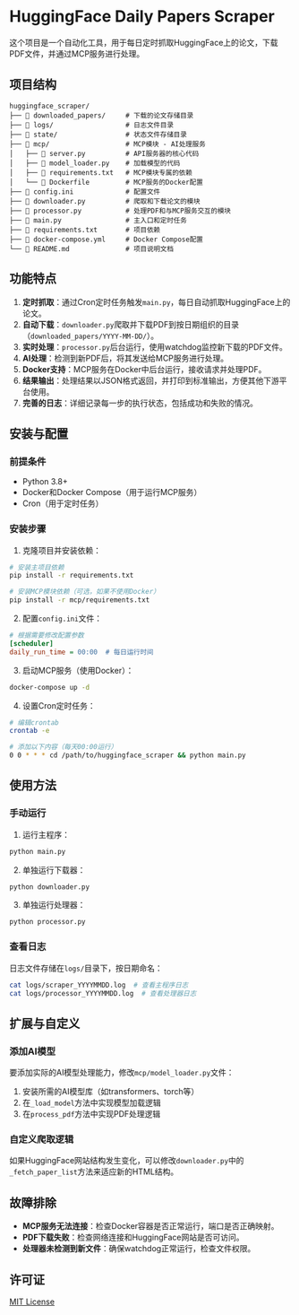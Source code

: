 # HuggingFace Daily Papers Scraper

这个项目是一个自动化工具，用于每日定时抓取HuggingFace上的论文，下载PDF文件，并通过MCP服务进行处理。

## 项目结构

```
huggingface_scraper/
├── 📂 downloaded_papers/     # 下载的论文存储目录
├── 📂 logs/                  # 日志文件目录
├── 📂 state/                 # 状态文件存储目录
├── 📂 mcp/                   # MCP模块 - AI处理服务
│   ├── 📜 server.py          # API服务器的核心代码
│   ├── 📜 model_loader.py    # 加载模型的代码
│   ├── 📜 requirements.txt   # MCP模块专属的依赖
│   └── 📜 Dockerfile         # MCP服务的Docker配置
├── 📜 config.ini             # 配置文件
├── 📜 downloader.py          # 爬取和下载论文的模块
├── 📜 processor.py           # 处理PDF和与MCP服务交互的模块
├── 📜 main.py                # 主入口和定时任务
├── 📜 requirements.txt       # 项目依赖
├── 📜 docker-compose.yml     # Docker Compose配置
└── 📜 README.md              # 项目说明文档
```

## 功能特点

1. **定时抓取**：通过Cron定时任务触发`main.py`，每日自动抓取HuggingFace上的论文。
2. **自动下载**：`downloader.py`爬取并下载PDF到按日期组织的目录（`downloaded_papers/YYYY-MM-DD/`）。
3. **实时处理**：`processor.py`后台运行，使用watchdog监控新下载的PDF文件。
4. **AI处理**：检测到新PDF后，将其发送给MCP服务进行处理。
5. **Docker支持**：MCP服务在Docker中后台运行，接收请求并处理PDF。
6. **结果输出**：处理结果以JSON格式返回，并打印到标准输出，方便其他下游平台使用。
7. **完善的日志**：详细记录每一步的执行状态，包括成功和失败的情况。

## 安装与配置

### 前提条件

- Python 3.8+
- Docker和Docker Compose（用于运行MCP服务）
- Cron（用于定时任务）

### 安装步骤

1. 克隆项目并安装依赖：

```bash
# 安装主项目依赖
pip install -r requirements.txt

# 安装MCP模块依赖（可选，如果不使用Docker）
pip install -r mcp/requirements.txt
```

2. 配置`config.ini`文件：

```ini
# 根据需要修改配置参数
[scheduler]
daily_run_time = 00:00  # 每日运行时间
```

3. 启动MCP服务（使用Docker）：

```bash
docker-compose up -d
```

4. 设置Cron定时任务：

```bash
# 编辑crontab
crontab -e

# 添加以下内容（每天00:00运行）
0 0 * * * cd /path/to/huggingface_scraper && python main.py
```

## 使用方法

### 手动运行

1. 运行主程序：

```bash
python main.py
```

2. 单独运行下载器：

```bash
python downloader.py
```

3. 单独运行处理器：

```bash
python processor.py
```

### 查看日志

日志文件存储在`logs/`目录下，按日期命名：

```bash
cat logs/scraper_YYYYMMDD.log  # 查看主程序日志
cat logs/processor_YYYYMMDD.log  # 查看处理器日志
```

## 扩展与自定义

### 添加AI模型

要添加实际的AI模型处理能力，修改`mcp/model_loader.py`文件：

1. 安装所需的AI模型库（如transformers、torch等）
2. 在`_load_model`方法中实现模型加载逻辑
3. 在`process_pdf`方法中实现PDF处理逻辑

### 自定义爬取逻辑

如果HuggingFace网站结构发生变化，可以修改`downloader.py`中的`_fetch_paper_list`方法来适应新的HTML结构。

## 故障排除

- **MCP服务无法连接**：检查Docker容器是否正常运行，端口是否正确映射。
- **PDF下载失败**：检查网络连接和HuggingFace网站是否可访问。
- **处理器未检测到新文件**：确保watchdog正常运行，检查文件权限。

## 许可证

[MIT License](LICENSE)
